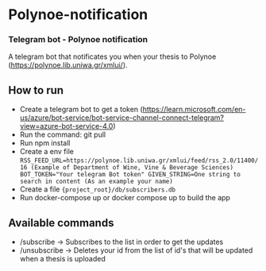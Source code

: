 
# Polynoe-notification
### Telegram bot - Polynoe notification
A telegram bot that notificates you when your thesis to Polynoe (https://polynoe.lib.uniwa.gr/xmlui/).

## How to run
- Create a telegram bot to get a token (https://learn.microsoft.com/en-us/azure/bot-service/bot-service-channel-connect-telegram?view=azure-bot-service-4.0)
- Run the command: git pull
- Run npm install
- Create a env file 
`RSS_FEED_URL=https://polynoe.lib.uniwa.gr/xmlui/feed/rss_2.0/11400/16 (Example of Department of Wine, Vine & Beverage Sciences)
BOT_TOKEN="Your telegram Bot token"
GIVEN_STRING=One string to search in content (As an example your name)`
- Create a file `{project_root}/db/subscribers.db`
- Run docker-compose up or docker compose up to build  the app
## Available commands
- /subscribe -> Subscribes to the list in order to get the updates
- /unsubscribe -> Deletes your id from the list of id's that will be updated when a thesis is uploaded
